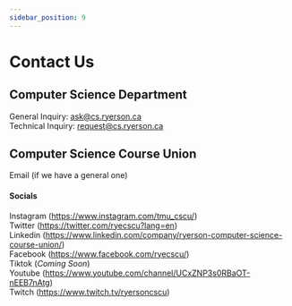 ```yaml
---
sidebar_position: 9
---
```


# Contact Us

## Computer Science Department
General Inquiry: ask@cs.ryerson.ca  
Technical Inquiry: request@cs.ryerson.ca  

## Computer Science Course Union
Email (if we have a general one)  
#### Socials
Instagram (https://www.instagram.com/tmu_cscu/)  
Twitter (https://twitter.com/ryecscu?lang=en)  
Linkedin (https://www.linkedin.com/company/ryerson-computer-science-course-union/)  
Facebook (https://www.facebook.com/ryecscu/)  
Tiktok (*Coming Soon*)  
Youtube (https://www.youtube.com/channel/UCxZNP3s0RBaOT-nEEB7nAtg)  
Twitch (https://www.twitch.tv/ryersoncscu)  